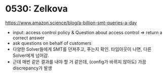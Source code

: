 # 0530: Zelkova

https://www.amazon.science/blog/a-billion-smt-queries-a-day

- input: access control policy & Question about access control => return a correct answer
- ask questions on behalf of customers
- 다양한 Solver들에게 SMT를 던져주고, 푸는지 확인. 타임아웃이 나면, 다른 Solver에게 넘어감.
- 근데 매번 같은 결과를 내야 할 거 같은데, (config가 바뀌지 않아도) 가끔 discrepancy가 발생